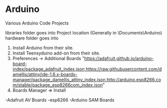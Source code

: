 # Arduino
Various Arduino Code Projects

libraries folder goes into Project location (Generally in \Documents\Arduino\)
hardware folder goes into 


1. Install Arduino from their site.
2. Install Teensyduino add-on from their site.
3. Preferences -> Additional Boards "https://adafruit.github.io/arduino-board-index/package_adafruit_index.json,https://raw.githubusercontent.com/damellis/attiny/ide-1.6.x-boards-manager/package_damellis_attiny_index.json,http://arduino.esp8266.com/stable/package_esp8266com_index.json"
4. Boards Manager => Install

-Adafruit AV Boards
-esp8266
-Arduino SAM Boards
